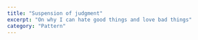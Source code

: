 ```yaml
---
title: "Suspension of judgment"
excerpt: "On why I can hate good things and love bad things"
category: "Pattern"
---
```

